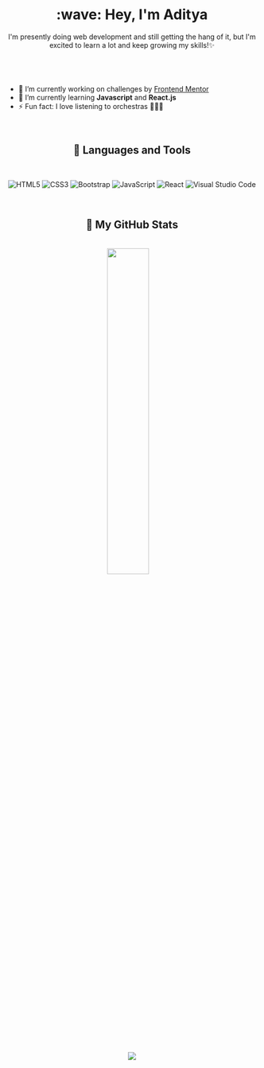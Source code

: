 <h1 align="center"> :wave: Hey, I'm Aditya </h1>

<p align="center">I'm presently doing web development and still getting the hang of it, but I'm excited to learn a lot and keep growing my skills!✨
</p>

#

<br>

- 🔭 I’m currently working on challenges by [Frontend Mentor](https://www.frontendmentor.io)
- 🌱 I’m currently learning **Javascript** and **React.js**
- ⚡ Fun fact: I love listening to orchestras :violin::musical_note::musical_score:

<br>

<!------------------------------------------------------------------------------------------------------------------------>


<h2 align="center"> 🧰 Languages and Tools </h2>

<br>

<div align="center">

![HTML5](https://img.shields.io/badge/html5-%23E34F26.svg?style=for-the-badge&logo=html5&logoColor=white)
![CSS3](https://img.shields.io/badge/css3-%231572B6.svg?style=for-the-badge&logo=css3&logoColor=white)
![Bootstrap](https://img.shields.io/badge/bootstrap-%23563D7C.svg?style=for-the-badge&logo=bootstrap&logoColor=white)
![JavaScript](https://img.shields.io/badge/javascript-%23323330.svg?style=for-the-badge&logo=javascript&logoColor=%23F7DF1E)
![React](https://img.shields.io/badge/react-%2320232a.svg?style=for-the-badge&logo=react&logoColor=%2361DAFB)
![Visual Studio Code](https://img.shields.io/badge/Visual%20Studio%20Code-0078d7.svg?style=for-the-badge&logo=visual-studio-code&logoColor=white)

</div>

<br>

<!------------------------------------------------------------------------------------------------------------------------------>

<h2 align="center">👾 My GitHub Stats</h2>

<br>

<div align="center">

<img style="height: auto; width: 41%;" class="img" src="https://github-readme-stats.vercel.app/api?username=adityaphasu&show_icons=true&theme=dracula" />
&nbsp;
&nbsp;
</div>

<br>

<div align="center">
  
<img class="img" src="https://github-readme-streak-stats.herokuapp.com?user=adityaphasu&theme=dracula" />
  
</div>
